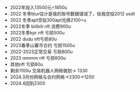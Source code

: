 - 2022年投入13500元=1850u
- 2022 冬季blur估计是我的账号数据错误了，给我空投2012 usdt
- 2022 冬季apt空投300apt兑换2100+u
- 2022冬季 bilibili nft 消费900u
- 2022冬季kpr nft 亏损500u
- 2022 dudu nft亏损80u
- 2023春季山寨币合约 亏损1500u
- 2022-2023正常交易 亏损800u
- 2023 mmmm nft 亏损600u
- 其他nft 亏损80u
- 剩余1100u 交易机器人网格做到-> 1330
- 2024.3月份网格与合约网格->2300->1200
- 2024.4回到2300